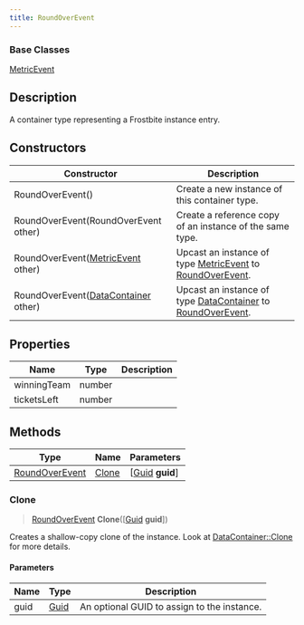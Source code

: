 ```yaml
---
title: RoundOverEvent
---
```

### Base Classes

[MetricEvent](MetricEvent)

## Description

A container type representing a Frostbite instance entry.

## Constructors

| Constructor                                                               | Description                                                                                                         |
| ------------------------------------------------------------------------- | ------------------------------------------------------------------------------------------------------------------- |
| RoundOverEvent()                                                          | Create a new instance of this container type.                                                                       |
| RoundOverEvent(RoundOverEvent other)                                      | Create a reference copy of an instance of the same type.                                                            |
| RoundOverEvent([MetricEvent](MetricEvent) other)                          | Upcast an instance of type [MetricEvent](MetricEvent) to [RoundOverEvent](RoundOverEvent).                          |
| RoundOverEvent([DataContainer](/vext/ref/shared/class/datacontainer) other) | Upcast an instance of type [DataContainer](/vext/ref/shared/class/datacontainer) to [RoundOverEvent](RoundOverEvent). |

## Properties

| Name        | Type   | Description |
| ----------- | ------ | ----------- |
| winningTeam | number |             |
| ticketsLeft | number |             |

## Methods

| Type                             | Name            | Parameters                                     |
| -------------------------------- | --------------- | ---------------------------------------------- |
| [RoundOverEvent](RoundOverEvent) | [Clone](#clone) | \[[Guid](/vext/ref/shared/class/guid) **guid**\] |

### Clone

> [RoundOverEvent](RoundOverEvent) **Clone**(\[[Guid](/vext/ref/shared/class/guid) **guid**\])

Creates a shallow-copy clone of the instance. Look at [DataContainer::Clone](/vext/ref/shared/class/datacontainer#clone) for more details.

#### Parameters

| Name | Type         | Description                                 |
| ---- | ------------ | ------------------------------------------- |
| guid | [Guid](Guid) | An optional GUID to assign to the instance. |
